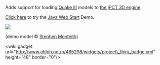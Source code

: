 Adds support for loading [Quake III](http://en.wikipedia.org/wiki/Quake_III_Arena) models to [the jPCT 3D engine](http://www.jpct.net).

[Click here](http://q3m4jpct.googlecode.com/svn/webstart/Demo.jnlp) to try the [Java Web Start](http://en.wikipedia.org/wiki/Java_Web_Start) Demo.

<img src='http://rorschach.de/q3m4jpct/screenshot.png' />

(demo model © [Stephen Monteith](http://www.stephenmonteith.com))

&lt;wiki:gadget url="http://www.ohloh.net/p/485298/widgets/project\_thin\_badge.xml" height="48" border="0"/&gt;